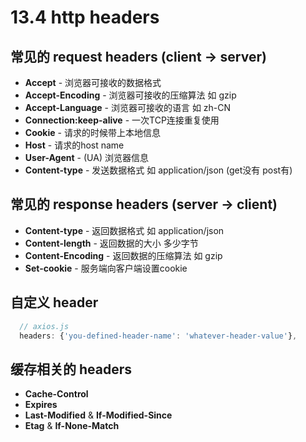 # 13.4 http headers

## 常见的 request headers \(client -&gt; server\)

* **Accept** - 浏览器可接收的数据格式
* **Accept-Encoding** - 浏览器可接收的压缩算法 如 gzip 
* **Accept-Language** - 浏览器可接收的语言 如 zh-CN
* **Connection:keep-alive** - 一次TCP连接重复使用
* **Cookie** - 请求的时候带上本地信息
* **Host** - 请求的host name
* **User-Agent** - \(UA\) 浏览器信息
* **Content-type** -  发送数据格式 如 application/json \(get没有 post有\)

## 常见的 response headers \(server -&gt; client\)

* **Content-type** - 返回数据格式 如 application/json
* **Content-length** - 返回数据的大小 多少字节
* **Content-Encoding** - 返回数据的压缩算法 如 gzip
* **Set-cookie** - 服务端向客户端设置cookie

## 自定义 header

```javascript
  // axios.js
  headers: {'you-defined-header-name': 'whatever-header-value'},
```

## 缓存相关的 headers

* **Cache-Control**
* **Expires**
* **Last-Modified** & **If-Modified-Since**
* **Etag** & **If-None-Match**

